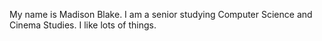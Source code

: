 My name is Madison Blake. I am a senior studying Computer Science and Cinema Studies. I like lots of things.
